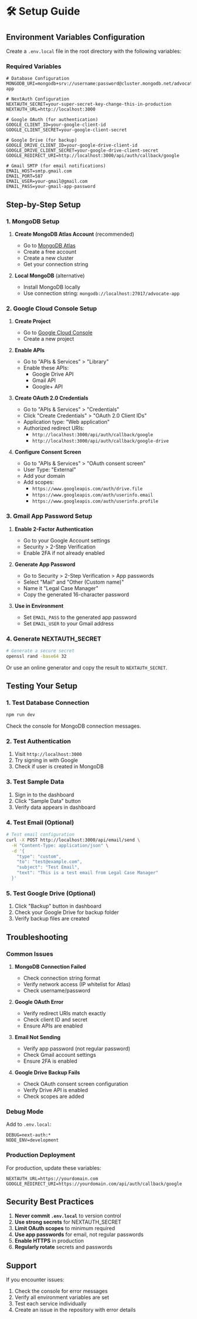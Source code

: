 # 🛠️ Setup Guide

## Environment Variables Configuration

Create a `.env.local` file in the root directory with the following variables:

### Required Variables

```env
# Database Configuration
MONGODB_URI=mongodb+srv://username:password@cluster.mongodb.net/advocate-app

# NextAuth Configuration
NEXTAUTH_SECRET=your-super-secret-key-change-this-in-production
NEXTAUTH_URL=http://localhost:3000

# Google OAuth (for authentication)
GOOGLE_CLIENT_ID=your-google-client-id
GOOGLE_CLIENT_SECRET=your-google-client-secret

# Google Drive (for backup)
GOOGLE_DRIVE_CLIENT_ID=your-google-drive-client-id
GOOGLE_DRIVE_CLIENT_SECRET=your-google-drive-client-secret
GOOGLE_REDIRECT_URI=http://localhost:3000/api/auth/callback/google

# Gmail SMTP (for email notifications)
EMAIL_HOST=smtp.gmail.com
EMAIL_PORT=587
EMAIL_USER=your-gmail@gmail.com
EMAIL_PASS=your-gmail-app-password
```

## Step-by-Step Setup

### 1. MongoDB Setup

1. **Create MongoDB Atlas Account** (recommended)
   - Go to [MongoDB Atlas](https://www.mongodb.com/atlas)
   - Create a free account
   - Create a new cluster
   - Get your connection string

2. **Local MongoDB** (alternative)
   - Install MongoDB locally
   - Use connection string: `mongodb://localhost:27017/advocate-app`

### 2. Google Cloud Console Setup

1. **Create Project**
   - Go to [Google Cloud Console](https://console.cloud.google.com/)
   - Create a new project

2. **Enable APIs**
   - Go to "APIs & Services" > "Library"
   - Enable these APIs:
     - Google Drive API
     - Gmail API
     - Google+ API

3. **Create OAuth 2.0 Credentials**
   - Go to "APIs & Services" > "Credentials"
   - Click "Create Credentials" > "OAuth 2.0 Client IDs"
   - Application type: "Web application"
   - Authorized redirect URIs:
     - `http://localhost:3000/api/auth/callback/google`
     - `http://localhost:3000/api/auth/callback/google-drive`

4. **Configure Consent Screen**
   - Go to "APIs & Services" > "OAuth consent screen"
   - User Type: "External"
   - Add your domain
   - Add scopes:
     - `https://www.googleapis.com/auth/drive.file`
     - `https://www.googleapis.com/auth/userinfo.email`
     - `https://www.googleapis.com/auth/userinfo.profile`

### 3. Gmail App Password Setup

1. **Enable 2-Factor Authentication**
   - Go to your Google Account settings
   - Security > 2-Step Verification
   - Enable 2FA if not already enabled

2. **Generate App Password**
   - Go to Security > 2-Step Verification > App passwords
   - Select "Mail" and "Other (Custom name)"
   - Name it "Legal Case Manager"
   - Copy the generated 16-character password

3. **Use in Environment**
   - Set `EMAIL_PASS` to the generated app password
   - Set `EMAIL_USER` to your Gmail address

### 4. Generate NEXTAUTH_SECRET

```bash
# Generate a secure secret
openssl rand -base64 32
```

Or use an online generator and copy the result to `NEXTAUTH_SECRET`.

## Testing Your Setup

### 1. Test Database Connection

```bash
npm run dev
```

Check the console for MongoDB connection messages.

### 2. Test Authentication

1. Visit `http://localhost:3000`
2. Try signing in with Google
3. Check if user is created in MongoDB

### 3. Test Sample Data

1. Sign in to the dashboard
2. Click "Sample Data" button
3. Verify data appears in dashboard

### 4. Test Email (Optional)

```bash
# Test email configuration
curl -X POST http://localhost:3000/api/email/send \
  -H "Content-Type: application/json" \
  -d '{
    "type": "custom",
    "to": "test@example.com",
    "subject": "Test Email",
    "text": "This is a test email from Legal Case Manager"
  }'
```

### 5. Test Google Drive (Optional)

1. Click "Backup" button in dashboard
2. Check your Google Drive for backup folder
3. Verify backup files are created

## Troubleshooting

### Common Issues

1. **MongoDB Connection Failed**
   - Check connection string format
   - Verify network access (IP whitelist for Atlas)
   - Check username/password

2. **Google OAuth Error**
   - Verify redirect URIs match exactly
   - Check client ID and secret
   - Ensure APIs are enabled

3. **Email Not Sending**
   - Verify app password (not regular password)
   - Check Gmail account settings
   - Ensure 2FA is enabled

4. **Google Drive Backup Fails**
   - Check OAuth consent screen configuration
   - Verify Drive API is enabled
   - Check scopes are added

### Debug Mode

Add to `.env.local`:
```env
DEBUG=next-auth:*
NODE_ENV=development
```

### Production Deployment

For production, update these variables:
```env
NEXTAUTH_URL=https://yourdomain.com
GOOGLE_REDIRECT_URI=https://yourdomain.com/api/auth/callback/google
```

## Security Best Practices

1. **Never commit `.env.local`** to version control
2. **Use strong secrets** for NEXTAUTH_SECRET
3. **Limit OAuth scopes** to minimum required
4. **Use app passwords** for email, not regular passwords
5. **Enable HTTPS** in production
6. **Regularly rotate** secrets and passwords

## Support

If you encounter issues:
1. Check the console for error messages
2. Verify all environment variables are set
3. Test each service individually
4. Create an issue in the repository with error details 